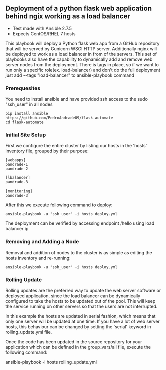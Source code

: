 Deployment of a python flask web application behind ngix working as a load balancer
-----------------------------------------------------------------------------

- Test made with Ansible 2.7.5
- Expects CentOS/RHEL 7 hosts

This playbook will deploy a Python flask web app from a GitHub repository that will be served by Gunicorn WSGI HTTP server.
Additionally nginx will be deployed to work as a load balancer in from of the servers. This set of playbooks also have the capability to dynamically add and remove web server nodes from the deployment.
There is tags in place, so if we want to run only a specific role(ex. load-balancer) and don't do the full deployment just add --tags "load-balancer" to ansible-playbook command

### Prerequesites

You need to install ansible and have provided ssh access to the sudo "ssh_user" in all nodes

```
pip install ansible
https://github.com/PedroAndrade89/flask-automate
cd flask-automate
```

### Initial Site Setup

First we configure the entire cluster by listing our hosts in the 'hosts'
inventory file, grouped by their purpose:

```
[webapps]
pandrade-1
pandrade-2

[lbalancer]
pandrade-3

[monitoring]
pandrade-3
```

After this we execute following command to deploy:

```
ansible-playbook -u "ssh_user" -i hosts deploy.yml
```

The deployment can be verified by accessing endpoint /hello using load balancer ip 

### Removing and Adding a Node

Removal and addition of nodes to the cluster is as simple as editing the hosts inventory and re-running:

    ansible-playbook -u "ssh_user" -i hosts deploy.yml



### Rolling Update

Rolling updates are the preferred way to update the web server software or deployed application, since the load balancer can be dynamically configured to take the hosts to be updated out of the pool. This will keep the service running on other servers so that the users are not interrupted.

In this example the hosts are updated in serial fashion, which means that only one server will be updated at one time. If you have a lot of web server hosts, this behaviour can be changed by setting the 'serial' keyword in rolling_update.yml file.

Once the code has been updated in the source repository for your application which can be defined in the group_vars/all file, execute the following command:

 ansible-playbook -i hosts rolling_update.yml














